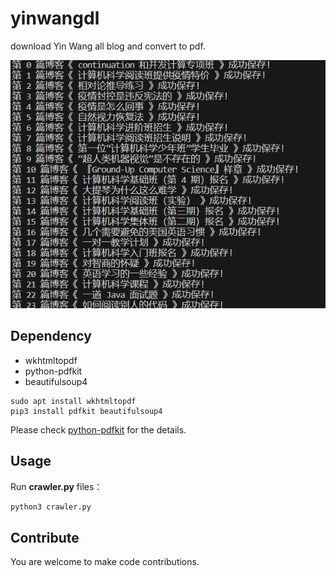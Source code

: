 # yinwangdl
download Yin Wang all blog and convert to pdf.

![yinwangdl](downloading.png)

## Dependency
* wkhtmltopdf
* python-pdfkit
* beautifulsoup4

``` shell
sudo apt install wkhtmltopdf
pip3 install pdfkit beautifulsoup4
```

Please check [python-pdfkit](https://github.com/JazzCore/python-pdfkit) for the details.

## Usage
Run **crawler.py** files：

``` python
python3 crawler.py
```

## Contribute
You are welcome to make code contributions.
